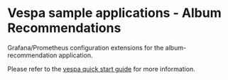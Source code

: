 <!-- Copyright Verizon Media. Licensed under the terms of the Apache 2.0 license. See LICENSE in the project root. -->
# Vespa sample applications - Album Recommendations

Grafana/Prometheus configuration extensions for the album-recommendation application.

Please refer to the
[vespa quick start guide](https://docs.vespa.ai/en/monitoring-with-grafana-quick-start.html)
for more information.

